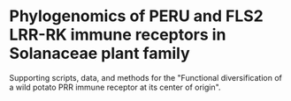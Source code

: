 # Phylogenomics of PERU and FLS2 LRR-RK immune receptors in Solanaceae plant family

Supporting scripts, data, and methods for the "Functional diversification of a wild potato PRR immune receptor at its center of origin".
